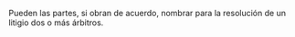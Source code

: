 Pueden las partes, si obran de acuerdo, nombrar para la resolución de un litigio dos o más árbitros.